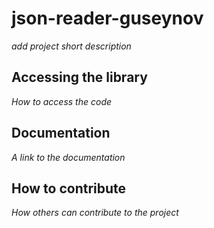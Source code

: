 # json-reader-guseynov

*add project short description*

## Accessing the library

*How to access the code*

## Documentation

*A link to the documentation*

## How to contribute

*How others can contribute to the project*
